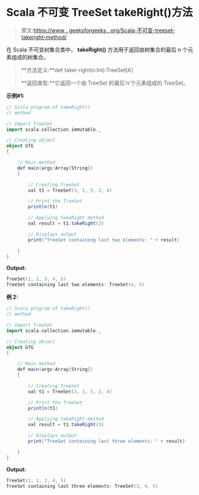 # Scala 不可变 TreeSet takeRight()方法

> 原文:[https://www . geeksforgeeks . org/Scala-不可变-treeset-takeright-method/](https://www.geeksforgeeks.org/scala-immutable-treeset-takeright-method/)

在 Scala 不可变树集合类中， **takeRight()** 方法用于返回由树集合的最后 n 个元素组成的树集合。

> **方法定义:**def taker right(n:Int):TreeSet[A]
> 
> **返回类型:**它返回一个由 TreeSet 的最后‘n’个元素组成的 TreeSet。

**示例#1:**

```scala
// Scala program of takeRight() 
// method 

// Import TreeSet
import scala.collection.immutable._

// Creating object 
object GfG 
{ 

    // Main method 
    def main(args:Array[String]) 
    { 

        // Creating TreeSet
        val t1 = TreeSet(3, 1, 5, 2, 4)  

        // Print the TreeSet 
        println(t1) 

        // Applying takeRight method  
        val result = t1.takeRight(2)

        // Displays output  
        print("TreeSet containing last two elements: " + result) 

    } 
} 
```

**Output:**

```scala
TreeSet(1, 2, 3, 4, 5)
TreeSet containing last two elements: TreeSet(4, 5)

```

**例 2:**

```scala
// Scala program of takeRight() 
// method 

// Import TreeSet
import scala.collection.immutable._

// Creating object 
object GfG 
{ 

    // Main method 
    def main(args:Array[String]) 
    { 

        // Creating TreeSet
        val t1 = TreeSet(3, 1, 5, 2, 4)  

        // Print the TreeSet 
        println(t1) 

        // Applying takeRight method  
        val result = t1.takeRight(3)

        // Displays output  
        print("TreeSet containing last three elements: " + result) 

    } 
} 
```

**Output:**

```scala
TreeSet(1, 2, 3, 4, 5)
TreeSet containing last three elements: TreeSet(3, 4, 5)

```